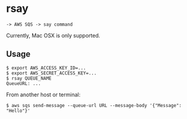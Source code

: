 rsay
====

```
-> AWS SQS -> say command
```

Currently, Mac OSX is only supported.

Usage
-----

```
$ export AWS_ACCESS_KEY_ID=...
$ export AWS_SECRET_ACCESS_KEY=...
$ rsay QUEUE_NAME
QueueURL: ...
```

From another host or terminal:

```
$ aws sqs send-message --queue-url URL --message-body '{"Message": "Hello"}'
```


